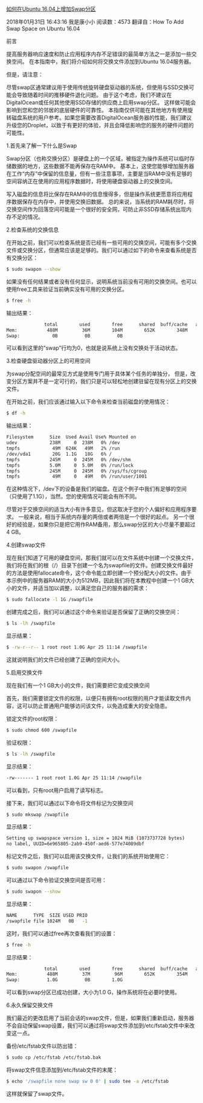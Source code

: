 [如何在Ubuntu 16.04上增加Swap分区](https://blog.csdn.net/u010429286/article/details/79219230)


2018年01月31日 16:43:16 我是康小小 阅读数：4573
翻译自：How To Add Swap Space on Ubuntu 16.04

前言

提高服务器响应速度和防止应用程序内存不足错误的最简单方法之一是添加一些交换空间。 在本指南中，我们将介绍如何将交换文件添加到Ubuntu 16.04服务器。

但是，请注意：

尽管swap区通常建议用于使用传统旋转硬盘驱动器的系统，但使用与SSD交换可能会导致随着时间的推移硬件退化问题。 由于这个考虑，我们不建议在DigitalOcean或任何其他使用SSD存储的供应商上启用swap分区。 这样做可能会影响到您和您的邻居的底层硬件的可靠性。 本指南仅供可能在其他地方有使用旋转磁盘系统的用户参考。如果您需要改善DigitalOcean服务器的性能，我们建议升级您的Droplet，以致于有更好的体验，并且会降低影响您的服务的硬件问题的可能性。

1.首先来了解一下什么是Swap

Swap分区（也称交换分区）是硬盘上的一个区域，被指定为操作系统可以临时存储数据的地方，这些数据不能再保存在RAM中。 基本上，这使您能够增加服务器在工作“内存”中保留的信息量，但有一些注意事项，主要是当RAM中没有足够的空间容纳正在使用的应用程序数据时，将使用硬盘驱动器上的交换空间。

写入磁盘的信息将比保存在RAM中的信息慢得多，但是操作系统更愿意将应用程序数据保存在内存中，并使用交换旧数据。 总的来说，当系统的RAM耗尽时，将交换空间作为回落空间可能是一个很好的安全网，可防止非SSD存储系统出现内存不足的情况。

2.检查系统的交换信息

在开始之前，我们可以检查系统是否已经有一些可用的交换空间，可能有多个交换文件或交换分区，但通常应该是足够的。我们可以通过如下的命令来查看系统是否有交换分区：
```bash
$ sudo swapon --show
```
如果没有任何结果或者没有任何显示，说明系统当前没有可用的交换空间。也可以使用free工具来验证当前确实没有可用的交换分区。
```bash
$ free -h
```
输出结果：
```bash
              total        used        free      shared  buff/cache   available
Mem:           488M         36M        104M        652K        348M        426M
Swap:            0B          0B          0B
```
可以看到这里的”swap”行均为0，也就是说系统上没有交换处于活动状态。

3.检查硬盘驱动器分区上的可用空间

为swap分配空间的最常见方式是使用专门用于具体某个任务的单独分， 但是，改变分区方案并不是一定可行的，我们只是可以轻松地创建驻留在现有分区上的交换文件。

在开始之前，我们应该通过输入以下命令来检查当前磁盘的使用情况：
```bash
$ df -h
```
输出结果：
```bash
Filesystem      Size  Used Avail Use% Mounted on
udev            238M     0  238M   0% /dev
tmpfs            49M  624K   49M   2% /run
/dev/vda1        20G  1.1G   18G   6% /
tmpfs           245M     0  245M   0% /dev/shm
tmpfs           5.0M     0  5.0M   0% /run/lock
tmpfs           245M     0  245M   0% /sys/fs/cgroup
tmpfs            49M     0   49M   0% /run/user/1001
```

在这种情况下，/dev下的设备是我们的磁盘。在这个例子中我们有足够的空间（只使用了1.1G），当然，您的使用情况可能会有所不同。

尽管对于交换空间的适当大小有许多意见，但这取决于您的个人偏好和应用程序要求。 一般来说，相当于系统内存量的两倍或者两倍是一个很好的起点。 另一个很好的经验是，如果你只是把它用作RAM备用，那么swap分区的大小尽量不要超过4 GB。

4.创建swap文件

现在我们知道了可用的硬盘空间，那我们就可以在文件系统中创建一个交换文件，我们将在我们的根（/）目录下创建一个名为swapfile的文件。创建交换文件最好的方法是使用fallocate命令，这个命令能立即创建一个预分配大小的文件。由于本示例中的服务器RAM的大小为512MB，因此我们将在本教程中创建一个1 GB大小的文件，并适当加以调整，以满足您自己的服务器的需求：
```bash
$ sudo fallocate -l 1G /swapfile
```
创建完成之后，我们可以通过这个命令来验证是否保留了正确的交换空间：
```bash
$ ls -lh /swapfile
```
显示结果：
```bash
$ -rw-r--r-- 1 root root 1.0G Apr 25 11:14 /swapfile
```
这就说明我们的文件已经创建了正确的空间大小。

5.启用交换文件

现在我们有一个1 GB大小的文件，我们需要把它变成交换空间

首先，我们需要锁定文件的权限，以便只有拥有root权限的用户才能读取文件内容，这可以防止普通用户能够访问该文件，以免造成重大的安全隐患。

锁定文件的root权限：
```bash
$ sudo chmod 600 /swapfile
```
验证权限：
```bash
$ ls -lh /swapfile
```
显示结果：
```bash
-rw------- 1 root root 1.0G Apr 25 11:14 /swapfile
```
可以看到，只有root用户启用了读写标志。

接下来，我们可以通过以下命令将文件标记为交换空间
```bash
$ sudo mkswap /swapfile
```
显示结果：
```bash
Setting up swapspace version 1, size = 1024 MiB (1073737728 bytes)
no label, UUID=6e965805-2ab9-450f-aed6-577e74089dbf
```

标记文件之后，我们可以启用该交换文件，让我们的系统开始使用它：
```bash
$ sudo swapon /swapfile
```
可以通过以下命令验证交换空间是否可用：
```bash
$ sudo swapon --show
```
显示结果：
```bash
NAME      TYPE  SIZE USED PRIO
/swapfile file 1024M   0B   -1
```

这时，我们可以通过free再次查看我们的设置：
```bash
$ free -h
```

显示结果：
```bash
              total        used        free      shared  buff/cache   available
Mem:           488M         37M         96M        652K        354M        425M
Swap:          1.0G          0B        1.0G
```


可以看到swap分区已成功创建，大小为1.0 G，操作系统将在必要时使用。

6.永久保留交换文件

我们最近的更改启用了当前会话的swap文件，但是，如果我们重新启动，服务器不会自动保留swap设置，我们可以通过将swap文件添加到/etc/fstab文件中来改变这一点。

备份/etc/fstab文件以防出错：

```bash
$ sudo cp /etc/fstab /etc/fstab.bak
```
将swap文件信息添加到/etc/fstab文件的末尾：

```bash
$ echo '/swapfile none swap sw 0 0' | sudo tee -a /etc/fstab
```

这样就保留了swap文件。
